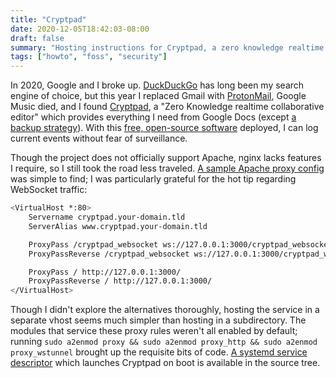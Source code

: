 ```yaml
---
title: "Cryptpad"
date: 2020-12-05T18:42:03-08:00
draft: false
summary: "Hosting instructions for Cryptpad, a zero knowledge realtime collaborative editor"
tags: ["howto", "foss", "security"]
---
```


In 2020, Google and I broke up. [DuckDuckGo](https://duckduckgo.com/) has long been my search engine of choice, but this year I replaced Gmail with [ProtonMail](https://protonmail.com/), Google Music died, and I found [Cryptpad](https://cryptpad.fr/), a "Zero Knowledge realtime collaborative editor" which provides everything I need from Google Docs (except [a backup strategy](https://www.redhat.com/sysadmin/world-backup-day)). With this [free, open-source software](https://github.com/xwiki-labs/cryptpad) deployed, I can log current events without fear of surveillance.

Though the project does not officially support Apache, nginx lacks features I require, so I still took the road less traveled. [A sample Apache proxy config](https://github.com/xwiki-labs/cryptpad/issues/62#issuecomment-270236705) was simple to find; I was particularly grateful for the hot tip regarding WebSocket traffic:

```bash
<VirtualHost *:80>
    Servername cryptpad.your-domain.tld
    ServerAlias www.cryptpad.your-domain.tld

    ProxyPass /cryptpad_websocket ws://127.0.0.1:3000/cryptpad_websocket
    ProxyPassReverse /cryptpad_websocket ws://127.0.0.1:3000/cryptpad_websocket

    ProxyPass / http://127.0.0.1:3000/
    ProxyPassReverse / http://127.0.0.1:3000/
</VirtualHost>
```

Though I didn't explore the alternatives thoroughly, hosting the service in a separate vhost seems much simpler than hosting in a subdirectory. The modules that service these proxy rules weren't all enabled by default; running `sudo a2enmod proxy && sudo a2enmod proxy_http && sudo a2enmod proxy_wstunnel` brought up the requisite bits of code. [A systemd service descriptor](https://github.com/xwiki-labs/cryptpad/blob/02a4de58510ad7e9309b6757e99e8164cef91a58/docs/cryptpad.service) which launches Cryptpad on boot is available in the source tree.
